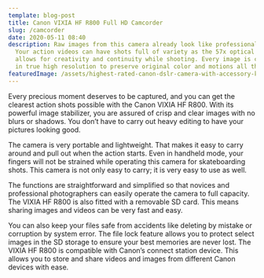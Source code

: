 ```yaml
---
template: blog-post
title: Canon VIXIA HF R800 Full HD Camcorder
slug: /camcorder
date: 2020-05-11 08:40
description: Raw images from this camera already look like professional shots.
  Your action videos can have shots full of variety as the 57x optical zoom
  allows for creativity and continuity while shooting. Every image is captured
  in true high resolution to preserve original color and motions all the time.
featuredImage: /assets/highest-rated-canon-dslr-camera-with-accessory-kit.jpg
---
```

Every precious moment deserves to be captured, and you can get the clearest action shots possible with the Canon VIXIA HF R800. With its powerful image stabilizer, you are assured of crisp and clear images with no blurs or shadows. You don’t have to carry out heavy editing to have your pictures looking good.

The camera is very portable and lightweight. That makes it easy to carry around and pull out when the action starts. Even in handheld mode, your fingers will not be strained while operating this camera for skateboarding shots. This camera is not only easy to carry; it is very easy to use as well.

The functions are straightforward and simplified so that novices and professional photographers can easily operate the camera to full capacity. The VIXIA HF R800 is also fitted with a removable SD card. This means sharing images and videos can be very fast and easy.

You can also keep your files safe from accidents like deleting by mistake or corruption by system error. The file lock feature allows you to protect select images in the SD storage to ensure your best memories are never lost. The VIXIA HF R800 is compatible with Canon’s connect station device. This allows you to store and share videos and images from different Canon devices with ease.